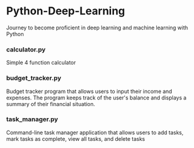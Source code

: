 # Python-Deep-Learning
Journey to become proficient in deep learning and machine learning with Python

### calculator.py
Simple 4 function calculator

### budget_tracker.py
Budget tracker program that allows users to input their income and expenses. The program keeps track of the user's balance and displays a summary of their financial situation.

### task_manager.py
Command-line task manager application that allows users to add tasks, mark tasks as complete, view all tasks, and delete tasks
